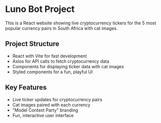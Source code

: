 <!-- Use this file to provide workspace-specific custom instructions to Copilot. For more details, visit https://code.visualstudio.com/docs/copilot/copilot-customization#_use-a-githubcopilotinstructionsmd-file -->

# Luno Bot Project

This is a React website showing live cryptocurrency tickers for the 5 most popular currency pairs in South Africa with cat images.

## Project Structure
- React with Vite for fast development
- Axios for API calls to fetch cryptocurrency data
- Components for displaying ticker data with cat images
- Styled components for a fun, playful UI

## Key Features
- Live ticker updates for cryptocurrency pairs
- Cat images paired with each currency
- "Model Context Party" branding
- Fun, interactive user interface
